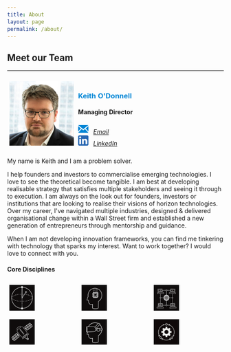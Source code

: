 ```yaml
---
title: About
layout: page
permalink: /about/
---
```

<style>
.hovercontainer {
  position: relative;
  width: 50%;
}

.image {
  display: block;
  width: 75%;
  height: auto;
}

.overlay {
  position: absolute;
  top: 0;
  bottom: 0;
  left: 0;
  right: 0;
  height: 100%;
  width: 75%;
  opacity: 0;
  transition: .5s ease;
  background-color: #008CBA;
}

.hovercontainer:hover .overlay {
  opacity: 1;
}

.text {
  color: white;
  font-size: 1vw;
  position: absolute;
  top: 50%;
  left: 50%;
  -webkit-transform: translate(-50%, -50%);
  -ms-transform: translate(-50%, -50%);
  transform: translate(-50%, -50%);
  text-align: center;
}
</style>

<h2>Meet our Team</h2>
<hr />
<style type="text/css">
.tg  {border-collapse:collapse;border-spacing:0;}
.tg td{border-color:black;border-style:solid;border-width:0px;overflow:hidden;padding:10px 5px;word-break:normal;}
.tg .tg-cly1{text-align:left;vertical-align:middle}
</style>
<table class="tg">
<thead>
  <tr>
    <td class="tg-cly1"><img src="/assets/img/team/keith.jpg" height="150"></td>
    <td class="tg-cly1">
		<h3><b><span style="color: #0086d6;">Keith O'Donnell</span></b></h3>
		<h4>Managing Director</h4>
		<address><abbr title="Email"><img src="/assets/img/socials/email.png" width="24" height="24"></abbr>
			&nbsp; <a href="mailto:keith@feynic.com">Email</a></address>
		<address><abbr title="Linkedin"><img src="/assets/img/socials/linkedin.png" width="24" height="24"></abbr>
			&nbsp; <a href="https://www.linkedin.com/in/keithjodonnell">LinkedIn</a></address>
	</td>
  </tr>
</thead>
</table>
<p>My name is Keith and I am a problem solver. </p>
<p>I help founders and investors to commercialise emerging technologies. I love to see the theoretical become tangible. I am best at developing realisable strategy that satisfies multiple stakeholders and seeing it through to execution. I am always on the look out for founders, investors or institutions that are looking to realise their visions of horizon technologies. Over my career, I've navigated multiple industries, designed & delivered organisational change within a Wall Street firm and established a new generation of entrepreneurs through mentorship and guidance.</p>
<p>When I am not developing innovation frameworks, you can find me tinkering with technology that sparks my interest. Want to work together? I would love to connect with you.</p>

<h4>Core Disciplines</h4>
<style type="text/css">
.tg  {border-collapse:collapse;border-spacing:0;}
.tg td{border-color:black;border-style:solid;border-width:0px;overflow:hidden;padding:10px 5px;word-break:normal;}
.tg .tg-cly1{text-align:left;vertical-align:middle}
</style>
<table class="tg">
<thead>
  <tr>
    <td class="tg-cly1"><div class="hovercontainer">
	<img src="/assets/img/icons/Quantum_Tech.png" height="50" alt="Quantum Technology" class="image">
	<div class="overlay">
		<div class="text">Quantum Tech</div>
	</div>
</div></td>
    <td class="tg-cly1"><div class="hovercontainer">	
	<img src="/assets/img/icons/Artificial_Intelligence.png" height="50" alt="Artificial Intelligence & Machine Learning" class="image">
	<div class="overlay">
		<div class="text">AI/ML</div>
	</div>
</div></td>
  <td class="tg-cly1"><div class="hovercontainer">	
	<img src="/assets/img/icons/DLT.png" height="50" alt="Distributed Ledger Technology" class="image">
	<div class="overlay">
		<div class="text">DLT</div>
	</div>
</div></td>
  </tr>
  <tr>
    <td class="tg-cly1"><div class="hovercontainer">
	<img src="/assets/img/icons/Space_Tech.png" height="50" alt="Space Technology" class="image">
	<div class="overlay">
		<div class="text">Space Tech</div>
	</div>
</div></td>
  <td class="tg-cly1"><div class="hovercontainer">	
	<img src="/assets/img/icons/Spatial_Tech.png" height="50" alt="Mixed Reality & Spatial Computing" class="image">
	<div class="overlay">
		<div class="text">AR/VR</div>
	</div>
</div></td>
    <td class="tg-cly1"><div class="hovercontainer">
	<img src="/assets/img/icons/Automation.png" height="50" alt="Robotic Process & General Automation" class="image">
	<div class="overlay">
		<div class="text">RPA</div>
	</div>
</div></td>
  </tr>
</thead>
</table>











